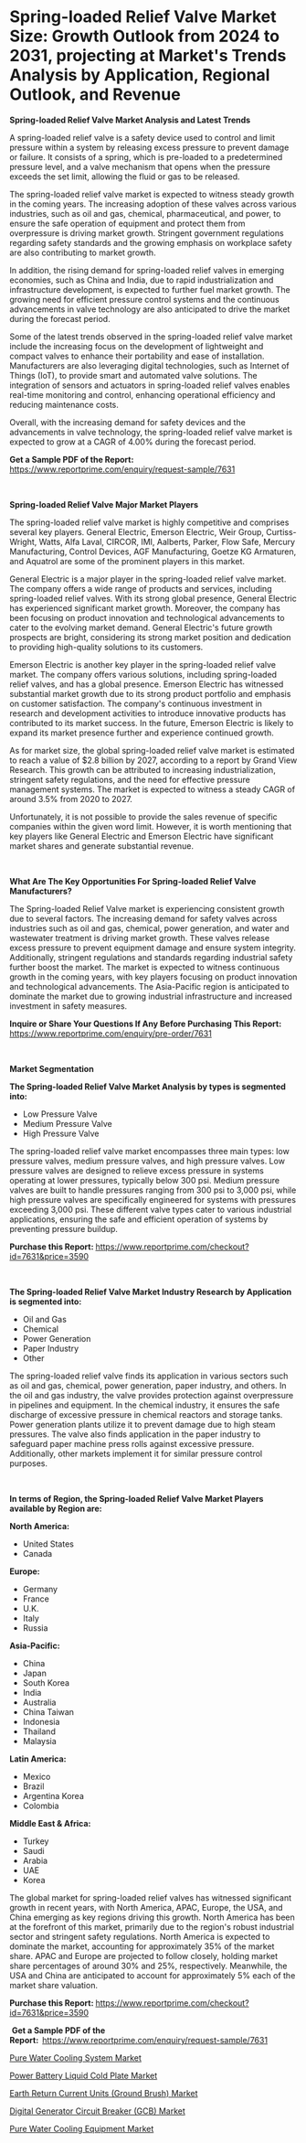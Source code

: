 <p><h1>Spring-loaded Relief Valve Market Size: Growth Outlook from 2024 to 2031, projecting at Market's Trends Analysis by Application, Regional Outlook, and Revenue</h1></p><p><strong>Spring-loaded Relief Valve Market Analysis and Latest Trends</strong></p>
<p><p>A spring-loaded relief valve is a safety device used to control and limit pressure within a system by releasing excess pressure to prevent damage or failure. It consists of a spring, which is pre-loaded to a predetermined pressure level, and a valve mechanism that opens when the pressure exceeds the set limit, allowing the fluid or gas to be released.</p><p>The spring-loaded relief valve market is expected to witness steady growth in the coming years. The increasing adoption of these valves across various industries, such as oil and gas, chemical, pharmaceutical, and power, to ensure the safe operation of equipment and protect them from overpressure is driving market growth. Stringent government regulations regarding safety standards and the growing emphasis on workplace safety are also contributing to market growth.</p><p>In addition, the rising demand for spring-loaded relief valves in emerging economies, such as China and India, due to rapid industrialization and infrastructure development, is expected to further fuel market growth. The growing need for efficient pressure control systems and the continuous advancements in valve technology are also anticipated to drive the market during the forecast period.</p><p>Some of the latest trends observed in the spring-loaded relief valve market include the increasing focus on the development of lightweight and compact valves to enhance their portability and ease of installation. Manufacturers are also leveraging digital technologies, such as Internet of Things (IoT), to provide smart and automated valve solutions. The integration of sensors and actuators in spring-loaded relief valves enables real-time monitoring and control, enhancing operational efficiency and reducing maintenance costs.</p><p>Overall, with the increasing demand for safety devices and the advancements in valve technology, the spring-loaded relief valve market is expected to grow at a CAGR of 4.00% during the forecast period.</p></p>
<p><strong>Get a Sample PDF of the Report:&nbsp;</strong> <a href="https://www.reportprime.com/enquiry/request-sample/7631">https://www.reportprime.com/enquiry/request-sample/7631</a></p>
<p>&nbsp;</p>
<p><strong>Spring-loaded Relief Valve Major Market Players</strong></p>
<p><p>The spring-loaded relief valve market is highly competitive and comprises several key players. General Electric, Emerson Electric, Weir Group, Curtiss-Wright, Watts, Alfa Laval, CIRCOR, IMI, Aalberts, Parker, Flow Safe, Mercury Manufacturing, Control Devices, AGF Manufacturing, Goetze KG Armaturen, and Aquatrol are some of the prominent players in this market. </p><p>General Electric is a major player in the spring-loaded relief valve market. The company offers a wide range of products and services, including spring-loaded relief valves. With its strong global presence, General Electric has experienced significant market growth. Moreover, the company has been focusing on product innovation and technological advancements to cater to the evolving market demand. General Electric's future growth prospects are bright, considering its strong market position and dedication to providing high-quality solutions to its customers.</p><p>Emerson Electric is another key player in the spring-loaded relief valve market. The company offers various solutions, including spring-loaded relief valves, and has a global presence. Emerson Electric has witnessed substantial market growth due to its strong product portfolio and emphasis on customer satisfaction. The company's continuous investment in research and development activities to introduce innovative products has contributed to its market success. In the future, Emerson Electric is likely to expand its market presence further and experience continued growth.</p><p>As for market size, the global spring-loaded relief valve market is estimated to reach a value of $2.8 billion by 2027, according to a report by Grand View Research. This growth can be attributed to increasing industrialization, stringent safety regulations, and the need for effective pressure management systems. The market is expected to witness a steady CAGR of around 3.5% from 2020 to 2027.</p><p>Unfortunately, it is not possible to provide the sales revenue of specific companies within the given word limit. However, it is worth mentioning that key players like General Electric and Emerson Electric have significant market shares and generate substantial revenue.</p></p>
<p>&nbsp;</p>
<p><strong>What Are The Key Opportunities For Spring-loaded Relief Valve Manufacturers?</strong></p>
<p><p>The Spring-loaded Relief Valve market is experiencing consistent growth due to several factors. The increasing demand for safety valves across industries such as oil and gas, chemical, power generation, and water and wastewater treatment is driving market growth. These valves release excess pressure to prevent equipment damage and ensure system integrity. Additionally, stringent regulations and standards regarding industrial safety further boost the market. The market is expected to witness continuous growth in the coming years, with key players focusing on product innovation and technological advancements. The Asia-Pacific region is anticipated to dominate the market due to growing industrial infrastructure and increased investment in safety measures.</p></p>
<p><strong>Inquire or Share Your Questions If Any Before Purchasing This Report:</strong> <a href="https://www.reportprime.com/enquiry/pre-order/7631">https://www.reportprime.com/enquiry/pre-order/7631</a></p>
<p>&nbsp;</p>
<p><strong>Market Segmentation</strong></p>
<p><strong>The Spring-loaded Relief Valve Market Analysis by types is segmented into:</strong></p>
<p><ul><li>Low Pressure Valve</li><li>Medium Pressure Valve</li><li>High Pressure Valve</li></ul></p>
<p><p>The spring-loaded relief valve market encompasses three main types: low pressure valves, medium pressure valves, and high pressure valves. Low pressure valves are designed to relieve excess pressure in systems operating at lower pressures, typically below 300 psi. Medium pressure valves are built to handle pressures ranging from 300 psi to 3,000 psi, while high pressure valves are specifically engineered for systems with pressures exceeding 3,000 psi. These different valve types cater to various industrial applications, ensuring the safe and efficient operation of systems by preventing pressure buildup.</p></p>
<p><strong>Purchase this Report:&nbsp;</strong><a href="https://www.reportprime.com/checkout?id=7631&price=3590">https://www.reportprime.com/checkout?id=7631&price=3590</a></p>
<p>&nbsp;</p>
<p><strong>The Spring-loaded Relief Valve Market Industry Research by Application is segmented into:</strong></p>
<p><ul><li>Oil and Gas</li><li>Chemical</li><li>Power Generation</li><li>Paper Industry</li><li>Other</li></ul></p>
<p><p>The spring-loaded relief valve finds its application in various sectors such as oil and gas, chemical, power generation, paper industry, and others. In the oil and gas industry, the valve provides protection against overpressure in pipelines and equipment. In the chemical industry, it ensures the safe discharge of excessive pressure in chemical reactors and storage tanks. Power generation plants utilize it to prevent damage due to high steam pressures. The valve also finds application in the paper industry to safeguard paper machine press rolls against excessive pressure. Additionally, other markets implement it for similar pressure control purposes.</p></p>
<p>&nbsp;</p>
<p><strong>In terms of Region, the Spring-loaded Relief Valve Market Players available by Region are:</strong></p>
<p>
    <p> <strong> North America: </strong>
        <ul>
            <li>United States</li>
            <li>Canada</li>
        </ul>
        </p> 
    <p> <strong> Europe: </strong>
        <ul>
            <li>Germany</li>
            <li>France</li>
            <li>U.K.</li>
            <li>Italy</li>
            <li>Russia</li>
        </ul>
        </p> 
    <p> <strong> Asia-Pacific: </strong>
        <ul>
            <li>China</li>
            <li>Japan</li>
            <li>South Korea</li>
            <li>India</li>
            <li>Australia</li>
            <li>China Taiwan</li>
            <li>Indonesia</li>
            <li>Thailand</li>
            <li>Malaysia</li>
        </ul>
        </p> 
    <p> <strong> Latin America: </strong>
        <ul>
            <li>Mexico</li>
            <li>Brazil</li>
            <li>Argentina Korea</li>
            <li>Colombia</li>
        </ul>
        </p> 
    <p> <strong> Middle East & Africa: </strong>
        <ul>
            <li>Turkey</li>
            <li>Saudi</li>
            <li>Arabia</li>
            <li>UAE</li>
            <li>Korea</li>
        </ul>
    </p>
    </p>
<p><p>The global market for spring-loaded relief valves has witnessed significant growth in recent years, with North America, APAC, Europe, the USA, and China emerging as key regions driving this growth. North America has been at the forefront of this market, primarily due to the region's robust industrial sector and stringent safety regulations. North America is expected to dominate the market, accounting for approximately 35% of the market share. APAC and Europe are projected to follow closely, holding market share percentages of around 30% and 25%, respectively. Meanwhile, the USA and China are anticipated to account for approximately 5% each of the market share valuation.</p></p>
<p><strong>Purchase this Report: </strong><a href="https://www.reportprime.com/checkout?id=7631&price=3590">https://www.reportprime.com/checkout?id=7631&price=3590</a></p>
<p>&nbsp;<strong>Get a Sample PDF of the Report:&nbsp;&nbsp;</strong><a href="https://www.reportprime.com/enquiry/request-sample/7631">https://www.reportprime.com/enquiry/request-sample/7631</a></p>
<p><strong></strong></p>
<p><p><a href="https://github.com/RickHolmes3/Market-Research-Report-List-2/blob/main/pure-water-cooling-system-market.md">Pure Water Cooling System Market</a></p><p><a href="https://github.com/WillieWoodard/Market-Research-Report-List-2/blob/main/power-battery-liquid-cold-plate-market.md">Power Battery Liquid Cold Plate Market</a></p><p><a href="https://github.com/CliffMedina6/Market-Research-Report-List-2/blob/main/earth-return-current-units-ground-brush-market.md">Earth Return Current Units (Ground Brush) Market</a></p><p><a href="https://github.com/BryceTownsendr/Market-Research-Report-List-2/blob/main/digital-generator-circuit-breaker-gcb-market.md">Digital Generator Circuit Breaker (GCB) Market</a></p><p><a href="https://github.com/PeterParrish5/Market-Research-Report-List-2/blob/main/pure-water-cooling-equipment-market.md">Pure Water Cooling Equipment Market</a></p></p>